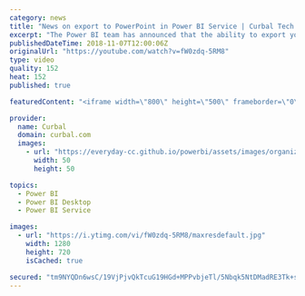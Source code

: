 ```yaml
---
category: news
title: "News on export to PowerPoint in Power BI Service | Curbal Tech News - Nov 2018"
excerpt: "The Power BI team has announced that the ability to export your Power BI reports to PowerPoint is now generally available for customers and well as changed and added some functionality.  Checkout this CTN video to know what those changes and enhancements are.  SUBSCRIBE to learn more about Power BI:"
publishedDateTime: 2018-11-07T12:00:06Z
originalUrl: "https://youtube.com/watch?v=fW0zdq-5RM8"
type: video
quality: 152
heat: 152
published: true

featuredContent: "<iframe width=\"800\" height=\"500\" frameborder=\"0\" src=\"https://www.youtube.com/embed/fW0zdq-5RM8\" allow=\"accelerometer; autoplay; encrypted-media; gyroscope; picture-in-picture\" allowfullscreen></iframe>"

provider:
  name: Curbal
  domain: curbal.com
  images:
    - url: "https://everyday-cc.github.io/powerbi/assets/images/organizations/curbal.com-50x50.jpg"
      width: 50
      height: 50

topics:
  - Power BI
  - Power BI Desktop
  - Power BI Service

images:
  - url: "https://i.ytimg.com/vi/fW0zdq-5RM8/maxresdefault.jpg"
    width: 1280
    height: 720
    isCached: true

secured: "tm9NYQDn6wsC/19VjPjvQkTcuG19HGd+MPPvbjeTl/5Nbqk5NtDMadRE3Tk+swB9GWEts+BM/9wci+sG0dyxuIMOG5KS1RUgm+PPLRI7utaGFawnyZbBmr7WNbnOcBkM4Fkbge9yaOZ7CpiSu2OGvInqyJYxdIk/bdNg3LjbmDGE571Lfke/hMB5typ7uZVFf4liaA/rjZ75fLb0Yck2Ygu9opuYoV2qdVtjmdagGIypQ7EYsQe6aKA8cRN1SU6C3L2j2EW1AKZMfSjRCaO+H/LsbhcsHSXTQcg0IytkXL0tAVQqUPyMczpPvrZaZFpmjslsEgye4UEnsjzOajCG/UeTlAtGTnMmW1aB8ZmhIKQMpi/nEgaNeNz4+0Vz3xwvscrWtdOSA8b7b8/4yKQsmL0klIuUXS1vdlDp34mEBelzgATTkNyzhkGTk75WLiAj;fiUHMGOFaVeQlY3uHGyj/w=="
---
```


